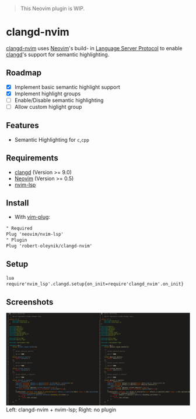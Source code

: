 >
> This Neovim plugin is WIP.
>

# clangd-nvim

[clangd-nvim](https://gitlab.com/robert-oleynik/clangd-nvim/) uses [Neovim](https://github.com/neovim/neovim)'s build- in [Language Server Protocol]() to enable [clangd](https://clangd.llvm.org/)'s support for semantic highlighting.

## Roadmap

- [X] Implement basic semantic highlight support
- [X] Implement highlight groups
- [ ] Enable/Disable semantic highlighting
- [ ] Allow custom higlight group

## Features

- Semantic Highlighting for `c`,`cpp`

## Requirements

- [clangd](https://clangd.llvm.org/) (Version >= 9.0)
- [Neovim](https://github.com/neovim/neovim) (Version >= 0.5)
- [nvim-lsp](https://github.com/neovim/nvim-lsp)

## Install

- With [vim-plug](https://github.com/junegunn/vim-plug):

```vim
" Required
Plug 'neovim/nvim-lsp'
" Plugin
Plug 'robert-oleynik/clangd-nvim'
```

## Setup

```vim
lua require'nvim_lsp'.clangd.setup{on_init=require'clangd_nvim'.on_init}
```

## Screenshots

![](screenshots/lsp_comparision.png)
Left: clangd-nvim + nvim-lsp; Right: no plugin
